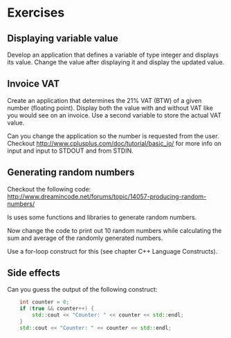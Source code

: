 # Exercises

## Displaying variable value

Develop an application that defines a variable of type integer and displays its value. Change the value after displaying it and display the updated value.

## Invoice VAT

Create an application that determines the 21% VAT (BTW) of a given number (floating point). Display both the value with and without VAT like you would see on an invoice. Use a second variable to store the actual VAT value.

Can you change the application so the number is requested from the user. Checkout http://www.cplusplus.com/doc/tutorial/basic_io/ for more info on input and input to STDOUT and from STDIN.

## Generating random numbers

Checkout the following code: http://www.dreamincode.net/forums/topic/14057-producing-random-numbers/

Is uses some functions and libraries to generate random numbers.

Now change the code to print out 10 random numbers while calculating the sum and average of the randomly generated numbers.

Use a for-loop construct for this (see chapter C++ Language Constructs).

## Side effects

Can you guess the output of the following construct:

```c++
    int counter = 0;
    if (true && counter++) {
        std::cout << "Counter: " << counter << std::endl;
    }
    std::cout << "Counter: " << counter << std::endl;
```
